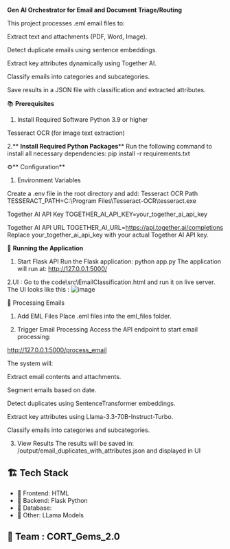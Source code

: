 **Gen AI Orchestrator for Email and Document Triage/Routing**

This project processes .eml email files to:

Extract text and attachments (PDF, Word, Image).

Detect duplicate emails using sentence embeddings.

Extract key attributes dynamically using Together AI.

Classify emails into categories and subcategories.

Save results in a JSON file with classification and extracted attributes.

📚 **Prerequisites**
1. Install Required Software
Python 3.9 or higher

Tesseract OCR (for image text extraction)

2.** **Install Required Python Packages****
Run the following command to install all necessary dependencies:
pip install -r requirements.txt


⚙️** Configuration**
1. Environment Variables

Create a .env file in the root directory and add:
Tesseract OCR Path
TESSERACT_PATH=C:\Program Files\Tesseract-OCR\tesseract.exe

Together AI API Key
TOGETHER_AI_API_KEY=your_together_ai_api_key

Together AI API URL
TOGETHER_AI_URL=https://api.together.ai/completions
Replace your_together_ai_api_key with your actual Together AI API key.

🚀 **Running the Application**
1. Start Flask API
Run the Flask application:
python app.py
The application will run at:
http://127.0.0.1:5000/

2.UI :
Go to the code\src\EmailClassification.html and run it on live server.
The UI looks like this : ![image](https://github.com/user-attachments/assets/f1744f7a-f9ef-41dd-b59b-93bf6875ae36)



📨 Processing Emails
1. Add EML Files
Place .eml files into the eml_files folder.

2. Trigger Email Processing
Access the API endpoint to start email processing:

http://127.0.0.1:5000/process_email


The system will:

Extract email contents and attachments.

Segment emails based on date.

Detect duplicates using SentenceTransformer embeddings.

Extract key attributes using Llama-3.3-70B-Instruct-Turbo.

Classify emails into categories and subcategories.

3. View Results
The results will be saved in:
/output/email_duplicates_with_attributes.json and displayed in UI

## 🏗️ Tech Stack
- 🔹 Frontend: HTML
- 🔹 Backend: Flask Python
- 🔹 Database: 
- 🔹 Other: LLama Models

## 👥 Team : CORT_Gems_2.0
  
